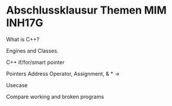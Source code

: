 Abschlussklausur Themen MIM INH17G
==================================

What is C++?

Engines and Classes.

C++ if/for/smart pointer
 
Pointers Address Operator, Assignment, & * ->

Usecase

Compare working and broken programs